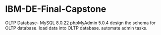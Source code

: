 # IBM-DE-Final-Capstone
OLTP Database- MySQL 8.0.22
phpMyAdmin 5.0.4 
design the schema for OLTP database.
load data into OLTP database.
automate admin tasks.
